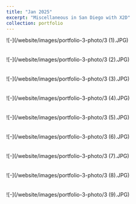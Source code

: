 ```yaml
---
title: "Jan 2025"
excerpt: "Miscellaneous in San Diego with X2D"
collection: portfolio
---
```



![-](/website/images/portfolio-3-photo/3 (1).JPG)
<br/><br/><br/>
![-](/website/images/portfolio-3-photo/3 (2).JPG)
<br/><br/><br/>
![-](/website/images/portfolio-3-photo/3 (3).JPG)
<br/><br/><br/>
![-](/website/images/portfolio-3-photo/3 (4).JPG)
<br/><br/><br/>
![-](/website/images/portfolio-3-photo/3 (5).JPG)
<br/><br/><br/>
![-](/website/images/portfolio-3-photo/3 (6).JPG)
<br/><br/><br/>
![-](/website/images/portfolio-3-photo/3 (7).JPG)
<br/><br/><br/>
![-](/website/images/portfolio-3-photo/3 (8).JPG)
<br/><br/><br/>
![-](/website/images/portfolio-3-photo/3 (9).JPG)